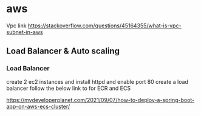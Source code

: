 # aws
Vpc link
https://stackoverflow.com/questions/45164355/what-is-vpc-subnet-in-aws

## Load Balancer & Auto scaling
### Load Balancer
create 2 ec2 instances and install httpd and enable port 80
create a load balancer
 follow the below link to for ECR and ECS
 
 https://mydeveloperplanet.com/2021/09/07/how-to-deploy-a-spring-boot-app-on-aws-ecs-cluster/
